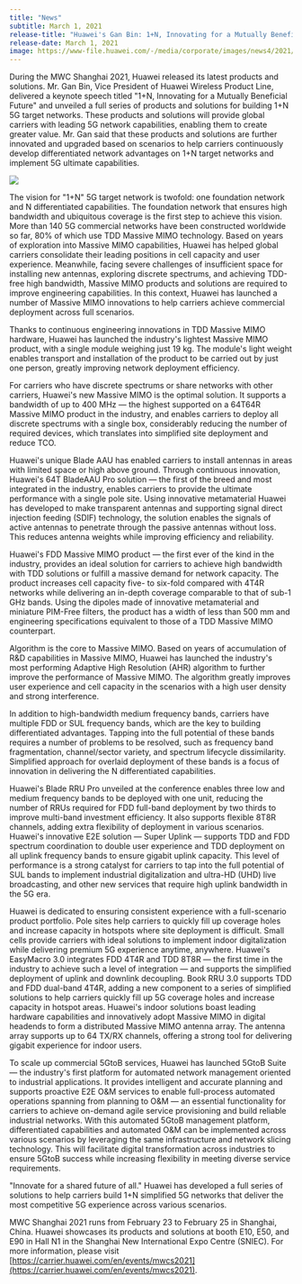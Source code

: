 ```yaml
---
title: "News"
subtitle: March 1, 2021
release-title: "Huawei's Gan Bin: 1+N, Innovating for a Mutually Beneficial Future"
release-date: March 1, 2021
image: https://www-file.huawei.com/-/media/corporate/images/news4/2021/q1/210224-8.jpg
---
```


During the MWC Shanghai 2021, Huawei released its latest products and solutions. Mr. Gan Bin, Vice President of Huawei Wireless Product Line, delivered a keynote speech titled "1+N, Innovating for a Mutually Beneficial Future" and unveiled a full series of products and solutions for building 1+N 5G target networks. These products and solutions will provide global carriers with leading 5G network capabilities, enabling them to create greater value. Mr. Gan said that these products and solutions are further innovated and upgraded based on scenarios to help carriers continuously develop differentiated network advantages on 1+N target networks and implement 5G ultimate capabilities.

![](https://www-file.huawei.com/-/media/corporate/images/news4/2021/q1/210224-8.jpg?la=en)

The vision for "1+N" 5G target network is twofold: one foundation network and N differentiated capabilities. The foundation network that ensures high bandwidth and ubiquitous coverage is the first step to achieve this vision. More than 140 5G commercial networks have been constructed worldwide so far, 80% of which use TDD Massive MIMO technology. Based on years of exploration into Massive MIMO capabilities, Huawei has helped global carriers consolidate their leading positions in cell capacity and user experience. Meanwhile, facing severe challenges of insufficient space for installing new antennas, exploring discrete spectrums, and achieving TDD-free high bandwidth, Massive MIMO products and solutions are required to improve engineering capabilities. In this context, Huawei has launched a number of Massive MIMO innovations to help carriers achieve commercial deployment across full scenarios.

Thanks to continuous engineering innovations in TDD Massive MIMO hardware, Huawei has launched the industry's lightest Massive MIMO product, with a single module weighing just 19 kg. The module's light weight enables transport and installation of the product to be carried out by just one person, greatly improving network deployment efficiency.

For carriers who have discrete spectrums or share networks with other carriers, Huawei's new Massive MIMO is the optimal solution. It supports a bandwidth of up to 400 MHz — the highest supported on a 64T64R Massive MIMO product in the industry, and enables carriers to deploy all discrete spectrums with a single box, considerably reducing the number of required devices, which translates into simplified site deployment and reduce TCO.

Huawei's unique Blade AAU has enabled carriers to install antennas in areas with limited space or high above ground. Through continuous innovation, Huawei's 64T BladeAAU Pro solution — the first of the breed and most integrated in the industry, enables carriers to provide the ultimate performance with a single pole site. Using innovative metamaterial Huawei has developed to make transparent antennas and supporting signal direct injection feeding (SDIF) technology, the solution enables the signals of active antennas to penetrate through the passive antennas without loss. This reduces antenna weights while improving efficiency and reliability.

Huawei's FDD Massive MIMO product — the first ever of the kind in the industry, provides an ideal solution for carriers to achieve high bandwidth with TDD solutions or fulfill a massive demand for network capacity. The product increases cell capacity five- to six-fold compared with 4T4R networks while delivering an in-depth coverage comparable to that of sub-1 GHz bands. Using the dipoles made of innovative metamaterial and miniature PIM-Free filters, the product has a width of less than 500 mm and engineering specifications equivalent to those of a TDD Massive MIMO counterpart.

Algorithm is the core to Massive MIMO. Based on years of accumulation of R&D capabilities in Massive MIMO, Huawei has launched the industry's most performing Adaptive High Resolution (AHR) algorithm to further improve the performance of Massive MIMO. The algorithm greatly improves user experience and cell capacity in the scenarios with a high user density and strong interference.

In addition to high-bandwidth medium frequency bands, carriers have multiple FDD or SUL frequency bands, which are the key to building differentiated advantages. Tapping into the full potential of these bands requires a number of problems to be resolved, such as frequency band fragmentation, channel/sector variety, and spectrum lifecycle dissimilarity. Simplified approach for overlaid deployment of these bands is a focus of innovation in delivering the N differentiated capabilities.

Huawei's Blade RRU Pro unveiled at the conference enables three low and medium frequency bands to be deployed with one unit, reducing the number of RRUs required for FDD full-band deployment by two thirds to improve multi-band investment efficiency. It also supports flexible 8T8R channels, adding extra flexibility of deployment in various scenarios. Huawei's innovative E2E solution — Super Uplink — supports TDD and FDD spectrum coordination to double user experience and TDD deployment on all uplink frequency bands to ensure gigabit uplink capacity. This level of performance is a strong catalyst for carriers to tap into the full potential of SUL bands to implement industrial digitalization and ultra-HD (UHD) live broadcasting, and other new services that require high uplink bandwidth in the 5G era.

Huawei is dedicated to ensuring consistent experience with a full-scenario product portfolio. Pole sites help carriers to quickly fill up coverage holes and increase capacity in hotspots where site deployment is difficult. Small cells provide carriers with ideal solutions to implement indoor digitalization while delivering premium 5G experience anytime, anywhere. Huawei's EasyMacro 3.0 integrates FDD 4T4R and TDD 8T8R — the first time in the industry to achieve such a level of integration — and supports the simplified deployment of uplink and downlink decoupling. Book RRU 3.0 supports TDD and FDD dual-band 4T4R, adding a new component to a series of simplified solutions to help carriers quickly fill up 5G coverage holes and increase capacity in hotspot areas. Huawei's indoor solutions boast leading hardware capabilities and innovatively adopt Massive MIMO in digital headends to form a distributed Massive MIMO antenna array. The antenna array supports up to 64 TX/RX channels, offering a strong tool for delivering gigabit experience for indoor users.

To scale up commercial 5GtoB services, Huawei has launched 5GtoB Suite — the industry's first platform for automated network management oriented to industrial applications. It provides intelligent and accurate planning and supports proactive E2E O&M services to enable full-process automated operations spanning from planning to O&M — an essential functionality for carriers to achieve on-demand agile service provisioning and build reliable industrial networks. With this automated 5GtoB management platform, differentiated capabilities and automated O&M can be implemented across various scenarios by leveraging the same infrastructure and network slicing technology. This will facilitate digital transformation across industries to ensure 5GtoB success while increasing flexibility in meeting diverse service requirements.

"Innovate for a shared future of all." Huawei has developed a full series of solutions to help carriers build 1+N simplified 5G networks that deliver the most competitive 5G experience across various scenarios.

MWC Shanghai 2021 runs from February 23 to February 25 in Shanghai, China. Huawei showcases its products and solutions at booth E10, E50, and E90 in Hall N1 in the Shanghai New International Expo Centre (SNIEC). For more information, please visit [https://carrier.huawei.com/en/events/mwcs2021](https://carrier.huawei.com/en/events/mwcs2021).